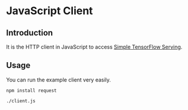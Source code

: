 
# JavaScript Client

## Introduction

It is the HTTP client in JavaScript to access [Simple TensorFlow Serving](https://github.com/tobegit3hub/simple_tensorflow_serving).

## Usage

You can run the example client very easily.

```shell
npm install request

./client.js
```
